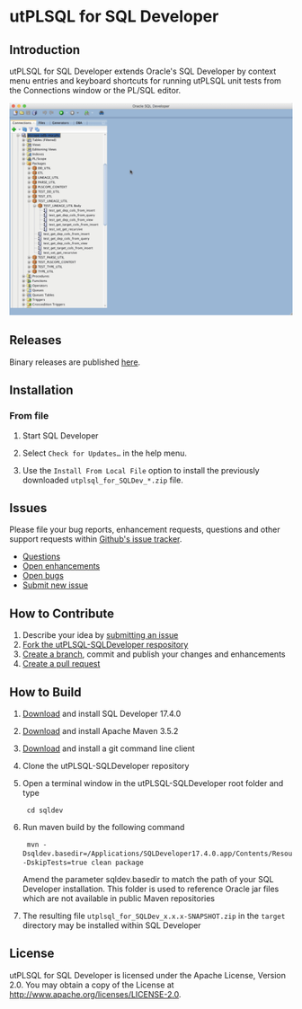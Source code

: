 # utPLSQL for SQL Developer

## Introduction

utPLSQL for SQL Developer extends Oracle's SQL Developer by context menu entries and keyboard shortcuts for running utPLSQL unit tests from the Connections window or the PL/SQL editor.

![utPLSQL for Developer Demo](utPLSQL.gif)

## Releases

Binary releases are published [here](https://github.com/utPLSQL/utPLSQL-SQLDeveloper/releases).

## Installation

### From file

1. Start SQL Developer

2. Select ```Check for Updates…``` in the help menu.

3. Use the ```Install From Local File``` option to install the previously downloaded ```utplsql_for_SQLDev_*.zip``` file.

## Issues
Please file your bug reports, enhancement requests, questions and other support requests within [Github's issue tracker](https://help.github.com/articles/about-issues/).

* [Questions](https://github.com/utPLSQL/utPLSQL-SQLDeveloper/issues?q=is%3Aissue+label%3Aquestion)
* [Open enhancements](https://github.com/utPLSQL/utPLSQL-SQLDeveloper/issues?q=is%3Aopen+is%3Aissue+label%3Aenhancement)
* [Open bugs](https://github.com/utPLSQL/utPLSQL-SQLDeveloper/issues?q=is%3Aopen+is%3Aissue+label%3Abug)
* [Submit new issue](https://github.com/utPLSQL/utPLSQL-SQLDeveloper/issues/new)

## How to Contribute

1. Describe your idea by [submitting an issue](https://github.com/utPLSQL/utPLSQL-SQLDeveloper/issues/new)
2. [Fork the utPLSQL-SQLDeveloper respository](https://github.com/utPLSQL/utPLSQL-SQLDeveloper/fork)
3. [Create a branch](https://help.github.com/articles/creating-and-deleting-branches-within-your-repository/), commit and publish your changes and enhancements
4. [Create a pull request](https://help.github.com/articles/creating-a-pull-request/)

## How to Build

1. [Download](http://www.oracle.com/technetwork/developer-tools/sql-developer/downloads/index.html) and install SQL Developer 17.4.0
2. [Download](https://maven.apache.org/download.cgi) and install Apache Maven 3.5.2
3. [Download](https://git-scm.com/downloads) and install a git command line client
4. Clone the utPLSQL-SQLDeveloper repository
5. Open a terminal window in the utPLSQL-SQLDeveloper root folder and type

		cd sqldev

6. Run maven build by the following command

		mvn -Dsqldev.basedir=/Applications/SQLDeveloper17.4.0.app/Contents/Resources/sqldeveloper -DskipTests=true clean package

	Amend the parameter sqldev.basedir to match the path of your SQL Developer installation. This folder is used to reference Oracle jar files which are not available in public Maven repositories
7. The resulting file ```utplsql_for_SQLDev_x.x.x-SNAPSHOT.zip``` in the ```target``` directory may be installed within SQL Developer

## License

utPLSQL for SQL Developer is licensed under the Apache License, Version 2.0. You may obtain a copy of the License at <http://www.apache.org/licenses/LICENSE-2.0>.
